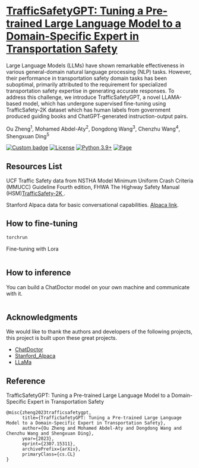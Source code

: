 # [TrafficSafetyGPT: Tuning a Pre-trained Large Language Model to a Domain-Specific Expert in Transportation Safety](https://arxiv.org/abs/2307.15311)
Large Language Models (LLMs) have shown remarkable effectiveness in various general-domain natural language processing (NLP) tasks. However, their performance in transportation safety domain tasks has been suboptimal, primarily attributed to the requirement for specialized transportation safety expertise in generating accurate responses. To address this challenge, we introduce TrafficSafetyGPT, a novel LLAMA-based model, which has undergone supervised fine-tuning using TrafficSafety-2K dataset which has human labels from government produced guiding books and ChatGPT-generated instruction-output pairs.

Ou Zheng<sup>1</sup>, Mohamed Abdel-Aty<sup>2</sup>, Dongdong Wang<sup>3</sup>, Chenzhu Wang<sup>4</sup>, Shengxuan Ding<sup>5</sup>

[![Custom badge](https://img.shields.io/badge/paper-Arxiv-b31b1b?logo=arxiv&logoColor=white)](https://arxiv.org/abs/2307.06648)
[![License](https://img.shields.io/badge/License-Apache_2.0-green.svg)](https://github.com/HUANGLIZI/ChatDoctor/blob/main/LICENSE) 
[![Python 3.9+](https://img.shields.io/badge/python-3.9+-blue.svg)](https://www.python.org/downloads/release/python-390/) 
[![Page](https://img.shields.io/badge/Web-Page-yellow)](https://www.yunxiangli.top/ChatDoctor/) 
## Resources List

UCF Traffic Safety data from NSTHA Model Minimum Uniform Crash Criteria (MMUCC) Guideline Fourth edition, FHWA The Highway Safety Manual (HSM)[TrafficSafety-2K ](https://docs.google.com/spreadsheets/d/1PTztJw3pq1Eau0ZM2uL7N_yilv6H36QC/edit?usp=sharing&ouid=105044560872530659805&rtpof=true&sd=true).

Stanford Alpaca data for basic conversational capabilities. [Alpaca link](https://github.com/Kent0n-Li/ChatDoctor/blob/main/alpaca_data.json).

 ## How to fine-tuning

 ```python
torchrun 
 ```
 
 
Fine-tuning with Lora 
```python

 ```
 
 ## How to inference
 You can build a ChatDoctor model on your own machine and communicate with it.
 ```python

 ```
## Acknowledgments

We would like to thank the authors and developers of the following projects, this project is built upon these great projects.

- [ChatDoctor](https://github.com/Kent0n-Li/ChatDoctor)
- [Stanford_Alpaca](https://github.com/tatsu-lab/stanford_alpaca)
- [LLaMa](https://ai.meta.com/blog/large-language-model-llama-meta-ai/)

## Reference

TrafficSafetyGPT: Tuning a Pre-trained Large Language Model to a Domain-Specific Expert in Transportation Safety
```
@misc{zheng2023trafficsafetygpt,
      title={TrafficSafetyGPT: Tuning a Pre-trained Large Language Model to a Domain-Specific Expert in Transportation Safety}, 
      author={Ou Zheng and Mohamed Abdel-Aty and Dongdong Wang and Chenzhu Wang and Shengxuan Ding},
      year={2023},
      eprint={2307.15311},
      archivePrefix={arXiv},
      primaryClass={cs.CL}
}
```
